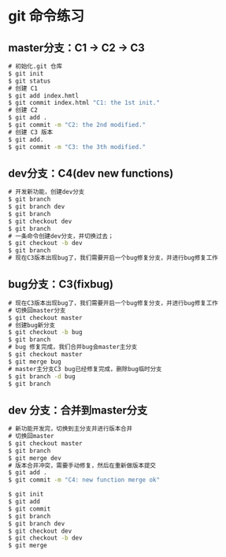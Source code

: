 # git 命令练习

## master分支：C1 -> C2 -> C3

```cmd
# 初始化.git 仓库
$ git init
$ git status
# 创建 C1
$ git add index.hmtl
$ git commit index.html "C1: the 1st init."
# 创建 C2
$ git add .
$ git commit -m "C2: the 2nd modified."
# 创建 C3 版本
$ git add.
$ git commit -m "C3: the 3th modified."
```

## dev分支：C4(dev new functions)

```cmd
# 开发新功能，创建dev分支
$ git branch
$ git branch dev
$ git branch
$ git checkout dev
$ git branch
# 一条命令创建dev分支，并切换过去；
$ git checkout -b dev
$ git branch
# 现在C3版本出现bug了，我们需要开启一个bug修复分支，并进行bug修复工作
```



## bug分支：C3(fixbug)

```cmd
# 现在C3版本出现bug了，我们需要开启一个bug修复分支，并进行bug修复工作
# 切换回master分支
$ git checkout master
# 创建bug新分支
$ git checkout -b bug
$ git branch
# bug 修复完成，我们合并bug会master主分支
$ git checkout master
$ git merge bug
# master主分支C3 bug已经修复完成，删除bug临时分支
$ git branch -d bug
$ git branch
```

## dev 分支：合并到master分支

```cmd
# 新功能开发完，切换到主分支并进行版本合并
# 切换回master
$ git checkout master
$ git branch
$ git merge dev
# 版本合并冲突，需要手动修复，然后在重新做版本提交
$ git add .
$ git commit -m "C4: new function merge ok"
```



```cmd
$ git init
$ git add 
$ git commit 
$ git branch
$ git branch dev
$ git checkout dev
$ git checkout -b dev
$ git merge 
```


